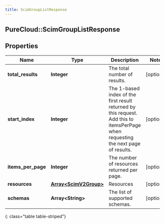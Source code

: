 ```yaml
---
title: ScimGroupListResponse
---
```

## PureCloud::ScimGroupListResponse

## Properties

|Name | Type | Description | Notes|
|------------ | ------------- | ------------- | -------------|
| **total_results** | **Integer** | The total number of results. | [optional] |
| **start_index** | **Integer** | The 1-based index of the first result returned by this request. Add this to itemsPerPage when requesting the next page of results. | [optional] |
| **items_per_page** | **Integer** | The number of resources returned per page. | [optional] |
| **resources** | [**Array&lt;ScimV2Group&gt;**](ScimV2Group.html) | Resources | [optional] |
| **schemas** | **Array&lt;String&gt;** | The list of supported schemas. | [optional] |
{: class="table table-striped"}


